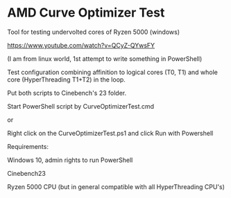 # AMD Curve Optimizer Test
Tool for testing undervolted cores of Ryzen 5000 (windows)

https://www.youtube.com/watch?v=QCyZ-QYwsFY

(I am from linux world, 1st attempt to write something in PowerShell)

Test configuration combining affinition to logical cores (T0, T1) and whole core (HyperThreading T1+T2) in the loop.

Put both scripts to Cinebench's 23 folder.

Start PowerShell script by CurveOptimizerTest.cmd

or 

Right click on the CurveOptimizerTest.ps1 and click Run with Powershell



Requirements:

Windows 10, admin rights to run PowerShell

Cinebench23


Ryzen 5000 CPU (but in general compatible with all HyperThreading CPU's)
